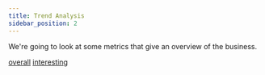```yaml
---
title: Trend Analysis
sidebar_position: 2
---
```


We're going to look at some metrics that give an overview of the business.

[overall](/rpts/trends/overall)
[interesting](/rpts/trends/interesting)